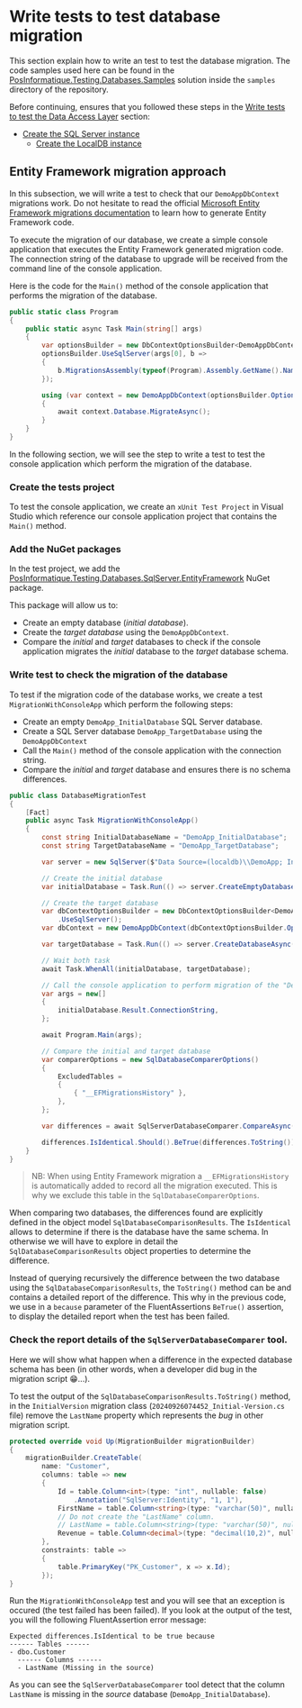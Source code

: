 ﻿# Write tests to test database migration

This section explain how to write an test to test the database migration. The code samples
used here can be found in the [PosInformatique.Testing.Databases.Samples](../samples/PosInformatique.Testing.Databases.Samples.sln)
solution inside the `samples` directory of the repository.

Before continuing, ensures that you followed these steps in the
[Write tests to test the Data Access Layer](./WriteTest.md) section:

- [Create the SQL Server instance](./WriteTest.md#create-the-sql-server-instance)
  - [Create the LocalDB instance](./WriteTest.md#create-the-localdb-instance)

## Entity Framework migration approach

In this subsection, we will write a test to check that our `DemoAppDbContext` migrations work.
Do not hesitate to read the official [Microsoft Entity Framework migrations documentation](https://learn.microsoft.com/en-us/ef/core/managing-schemas/migrations/) to learn how to generate Entity Framework code.

To execute the migration of our database, we create a simple console application that executes the Entity Framework generated migration code.
The connection string of the database to upgrade will be received from the command line of the console application.

Here is the code for the `Main()` method of the console application that performs the migration of the database.

```csharp
public static class Program
{
    public static async Task Main(string[] args)
    {
        var optionsBuilder = new DbContextOptionsBuilder<DemoAppDbContext>();
        optionsBuilder.UseSqlServer(args[0], b =>
        {
            b.MigrationsAssembly(typeof(Program).Assembly.GetName().Name);
        });

        using (var context = new DemoAppDbContext(optionsBuilder.Options))
        {
            await context.Database.MigrateAsync();
        }
    }
}
```

In the following section, we will see the step to write a test to test the console application which perform
the migration of the database.

### Create the tests project

To test the console application, we create an `xUnit Test Project` in Visual Studio which reference our console application project
that contains the `Main()` method.

### Add the NuGet packages

In the test project, we add the
[PosInformatique.Testing.Databases.SqlServer.EntityFramework](https://www.nuget.org/packages/PosInformatique.Testing.Databases.SqlServer.EntityFramework)
NuGet package.

This package will allow us to:
- Create an empty database (*initial database*).
- Create the *target database* using the `DemoAppDbContext`.
- Compare the *initial* and *target* databases to check if the console application migrates the *initial* database to the *target* database schema.

### Write test to check the migration of the database

To test if the migration code of the database works, we create a test `MigrationWithConsoleApp` which perform the following steps:
- Create an empty `DemoApp_InitialDatabase` SQL Server database.
- Create a SQL Server database `DemoApp_TargetDatabase` using the `DemoAppDbContext`
- Call the `Main()` method of the console application with the connection string.
- Compare the *initial* and *target* database and ensures there is no schema differences.

```csharp
public class DatabaseMigrationTest
{
    [Fact]
    public async Task MigrationWithConsoleApp()
    {
        const string InitialDatabaseName = "DemoApp_InitialDatabase";
        const string TargetDatabaseName = "DemoApp_TargetDatabase";

        var server = new SqlServer($"Data Source=(localdb)\\DemoApp; Integrated Security=True");

        // Create the initial database
        var initialDatabase = Task.Run(() => server.CreateEmptyDatabase(InitialDatabaseName));

        // Create the target database
        var dbContextOptionsBuilder = new DbContextOptionsBuilder<DemoAppDbContext>()
            .UseSqlServer();
        var dbContext = new DemoAppDbContext(dbContextOptionsBuilder.Options);

        var targetDatabase = Task.Run(() => server.CreateDatabaseAsync(TargetDatabaseName, dbContext));

        // Wait both task
        await Task.WhenAll(initialDatabase, targetDatabase);

        // Call the console application to perform migration of the "DemoApp_InitialDatabase"
        var args = new[]
        {
            initialDatabase.Result.ConnectionString,
        };

        await Program.Main(args);

        // Compare the initial and target database
        var comparerOptions = new SqlDatabaseComparerOptions()
        {
            ExcludedTables =
            {
                { "__EFMigrationsHistory" },
            },
        };

        var differences = await SqlServerDatabaseComparer.CompareAsync(initialDatabase.Result, targetDatabase.Result, comparerOptions);

        differences.IsIdentical.Should().BeTrue(differences.ToString());
    }
}
```

> NB: When using Entity Framework migration a `__EFMigrationsHistory` is automatically added to record
all the migration executed. This is why we exclude this table in the `SqlDatabaseComparerOptions`.

When comparing two databases, the differences found are explicitly defined in the object model `SqlDatabaseComparisonResults`.
The `IsIdentical` allows to determine if there is the database have the same schema. In otherwise we will have to explore in detail the
`SqlDatabaseComparisonResults` object properties to determine the difference.

Instead of querying recursively the difference between the two database using the `SqlDatabaseComparisonResults`, the `ToString()`
method can be and contains a detailed report of the difference. This why in the previous code, we use in a `because` parameter of the
FluentAssertions `BeTrue()` assertion, to display the detailed report when the test has been failed.

### Check the report details of the `SqlServerDatabaseComparer` tool.

Here we will show what happen when a difference in the expected database schema has been (in other words, when a developer
did bug in the migration script 😁...).

To test the output of the `SqlDatabaseComparisonResults.ToString()` method, in the `InitialVersion`
migration class (`20240926074452_Initial-Version.cs` file) remove the `LastName` property which represents
the *bug* in other migration script.

```csharp
protected override void Up(MigrationBuilder migrationBuilder)
{
    migrationBuilder.CreateTable(
        name: "Customer",
        columns: table => new
        {
            Id = table.Column<int>(type: "int", nullable: false)
                .Annotation("SqlServer:Identity", "1, 1"),
            FirstName = table.Column<string>(type: "varchar(50)", nullable: false),
            // Do not create the "LastName" column.
            // LastName = table.Column<string>(type: "varchar(50)", nullable: false),
            Revenue = table.Column<decimal>(type: "decimal(10,2)", nullable: false),
        },
        constraints: table =>
        {
            table.PrimaryKey("PK_Customer", x => x.Id);
        });
}
```

Run the `MigrationWithConsoleApp` test and you will see that an exception is occured (the test failed has been failed).
If you look at the output of the test, you will the following FluentAssertion error message:

```
Expected differences.IsIdentical to be true because
------ Tables ------
- dbo.Customer
  ------ Columns ------
  - LastName (Missing in the source)
```

As you can see the `SqlServerDatabaseComparer` tool detect that the column `LastName` is missing
in the *source* database (`DemoApp_InitialDatabase`).